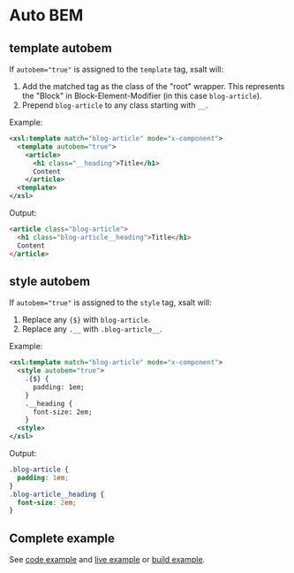 # Auto BEM

## template autobem

If `autobem="true"` is assigned to the `template` tag, xsalt will:
1. Add the matched tag as the class of the "root" wrapper. This represents the "Block" in Block-Element-Modifier (in this case `blog-article`).
2. Prepend `blog-article` to any class starting with `__`.

Example:
```xml
<xsl:template match="blog-article" mode="x-component">
  <template autobem="true">
    <article>
      <h1 class="__heading">Title</h1>
      Content
    </article>
  <template>
</xsl>
```

Output:
```html
<article class="blog-article">
  <h1 class="blog-article__heading">Title</h1>
  Content
</article>
```

## style autobem

If `autobem="true"` is assigned to the `style` tag, xsalt will:
1. Replace any `{$}` with `blog-article`.
2. Replace any `.__` with `.blog-article__`.

Example:
```xml
<xsl:template match="blog-article" mode="x-component">
  <style autobem="true">
    .{$} {
      padding: 1em;
    }
    .__heading {
      font-size: 2em;
    }
  <style>
</xsl>
```

Output:
```css
.blog-article {
  padding: 1em;
}
.blog-article__heading {
  font-size: 2em;
}
```

## Complete example

See [code example](./components/blog-article.html) and [live example](https://raw.githack.com/francescozaniol/xsalt/master/examples/autobem/index.xhtml) or [build example](https://raw.githack.com/francescozaniol/xsalt/master/examples/autobem/build.html).